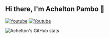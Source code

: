## Hi there, I'm Achelton Pambo 👋

[![Youtube](https://img.shields.io/badge/YouTube-FF0000?style=for-the-badge&logo=youtube&logoColor=white)](https://youtube.com/@acheltonpambo?si=hEK_kV9iB8hu3L9L)
[![Youtube](https://img.shields.io/badge/LinkedIn-0077B5?style=for-the-badge&logo=linkedin&logoColor=white)](https://www.linkedin.com/in/achelton-pambo-1a82b3135/)

![Achelton's GitHub stats](https://github-readme-stats.vercel.app/api?username=acheltonzuzi&show_icons=true&theme=dracula)

